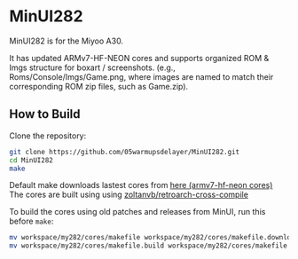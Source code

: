 # MinUI282 

MinUI282 is for the Miyoo A30.

It has updated ARMv7-HF-NEON cores and supports organized ROM & Imgs structure for boxart / screenshots.
(e.g., Roms/Console/Imgs/Game.png, where images are named to match their corresponding ROM zip files, such as Game.zip).

## How to Build

Clone the repository:

```bash
git clone https://github.com/05warmupsdelayer/MinUI282.git
cd MinUI282
make
```

Default make downloads lastest cores from [here (armv7-hf-neon cores)](https://zoltanvb.github.io/armv7-hf-neon/) 
The cores are built using using [zoltanvb/retroarch-cross-compile](https://github.com/zoltanvb/retroarch-cross-compile) 

To build the cores using old patches and releases from MinUI, run this before `make`:

```bash
mv workspace/my282/cores/makefile workspace/my282/cores/makefile.download && \
mv workspace/my282/cores/makefile.build workspace/my282/cores/makefile
```
